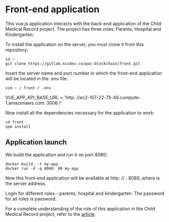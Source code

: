 # Front-end application

This vue.js application interacts with the back-end application of the Child Medical Record project. The project has three roles: Parents, Hospital and Kindergarten.

To install the application on the server, you must clone it from this repository:

```
cd ~
git clone https://gitlab.nixdev.co/poc-blockchain/front.git
```

Insert the server name and port number in which the front-end application will be located in the .env file:
```
vim ~ / front / .env
```
VUE_APP_API_BASE_URL = 'http: //ec2-107-22-75-46.compute-1.amazonaws.com: 3006 /'

Now install all the dependencies necessary for the application to work:
```
cd front
npm install
```
## Application launch

We build the application and run it on port 8080:
```
docker build. -t my-app
docker run -d -p 8080: 80 my-app
```
Now this front-end application will be available at http: // <HOST>: 8080, where <HOST> is the server address.

Login for different roles - parents, hospital and kindergarten. The password for all roles is password.



For a complete understanding of the role of this application in the Child Medical Record project, refer to the [article](https://www.google.com).